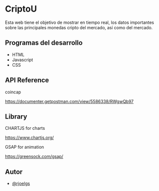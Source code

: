 
# CriptoU

Esta web tiene el objetivo de mostrar en tiempo real, los datos importantes sobre las principales monedas cripto del mercado, así como del mercado.



## Programas del desarrollo

 - HTML
 - Javascript
 - CSS




## API Reference

coincap

https://documenter.getpostman.com/view/5586338/RWgwQb97



## Library

CHARTJS for charts

https://www.chartjs.org/


GSAP for animation

https://greensock.com/gsap/



## Autor

- [@rjoelgs](https://www.github.com/rjoelgs)